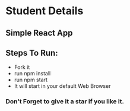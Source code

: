 # Student Details
## Simple React App
## Steps To Run:
* Fork it
* run npm install
* run npm start
* It will start in your default Web Browser
### Don't Forget to give it a star if you like it.